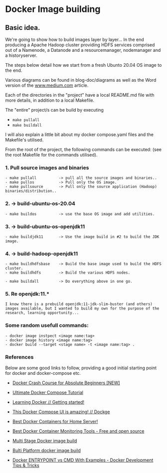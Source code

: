 # Docker Image building

## Basic idea.

We're going to show how to build images layer by layer... In the end producing a Apache Hadoop cluster providing HDFS services comprised out of a Namenode, a Datanode and a resourcemanager, nodemanager and a historyserver.

The steps below detail how we start from a fresh Ubunto 20.04 OS image to the end.

Various diagrams can be found in blog-doc/diagrams as well as the Word version of the www.medium.com article.

Each of the directories in the "project" have a local README.md file with more details, in addition to a local Makefile.

The "entire" project/s can be build by executing 

- ```make pullall```
- ```make buildall```

I will also explain a little bit about my docker compose.yaml files and the Makefile's utilised.

From the root of the project, the following commands can be executed:
(see the root Makefile for the commands utilised).

### 1. Pull source images and binaries

    - make pullall          -> pull all the source images and binaries..
    - make pullos           -> Pull only the OS image.
    - make pullsource       -> Pull only the source application (Hadoop) binaries/distribution..

### 2. -> build-ubuntu-os-20.04

    - make buildos          -> use the base OS image and add utilities.

### 3. -> build-ubuntu-os-openjdk11

    - make buildjdk11       -> Use the image build in #2 to build the JDK image.

### 4. -> build-hadoop-openjdk11
    
    - make buildhdfsbase    -> Build the base image used to build the HDFS cluster.
    - make buildhdfs        -> Build the various HDFS nodes.

    - make buildall         -> Do everything above in one go.

### 5. Re openjdk:11.*

    I know there is a prebuild openjdk:11-jdk-slim-buster (and others) images available, but I wanted to build my own for the purpose of the research, learning opportunity... 


### Some random usefull commands:
    
    - docker image instpect <image name:tag>
    - docker image history <image name:tag>
    - docker build --target <stage name> -t <image name:tag> .


### References 

Below are some good links to follow, providing a good initial starting point for docker and docker-compose etc.

- [Docker Crash Course for Absolute Beginners [NEW]](https://www.youtube.com/watch?v=pg19Z8LL06w)
- [Ultimate Docker Compose Tutorial](https://www.youtube.com/watch?v=SXwC9fSwct8)

- [Learning Docker // Getting started! ](https://www.youtube.com/watch?v=Nm1tfmZDqo8)
- [This Docker Compose UI is amazing! // Dockge](https://www.youtube.com/watch?v=HEklvsr7q54)

- [Best Docker Containers for Home Server!](https://www.youtube.com/watch?v=9uF2us2PabM)
- [Best Docker Container Monitoring Tools - Free and open source](https://www.youtube.com/watch?v=zxAmqY63eJE)

- [Multi Stage Docker image build](https://docs.docker.com/build/guide/multi-stage/)
- [Bulti Platform docker image build](https://docs.docker.com/build/building/multi-platform/)

- [Docker ENTRYPOINT vs CMD With Examples - Docker Development Tips & Tricks](https://www.youtube.com/watch?v=U1P7bqVM7xM) 